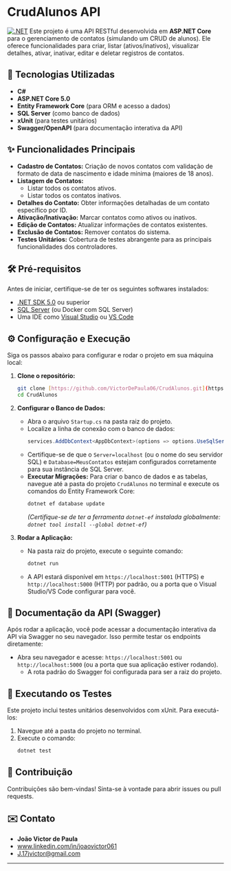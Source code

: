 # CrudAlunos API

[![.NET](https://github.com/VictorDePaula06/CrudAlunos/actions/workflows/dotnet.yml/badge.svg)](https://github.com/VictorDePaula06/CrudAlunos/actions/workflows/dotnet.yml)
Este projeto é uma API RESTful desenvolvida em **ASP.NET Core** para o gerenciamento de contatos (simulando um CRUD de alunos). Ele oferece funcionalidades para criar, listar (ativos/inativos), visualizar detalhes, ativar, inativar, editar e deletar registros de contatos.

## 🚀 Tecnologias Utilizadas

* **C#**
* **ASP.NET Core 5.0**
* **Entity Framework Core** (para ORM e acesso a dados)
* **SQL Server** (como banco de dados)
* **xUnit** (para testes unitários)
* **Swagger/OpenAPI** (para documentação interativa da API)

## ✨ Funcionalidades Principais

* **Cadastro de Contatos:** Criação de novos contatos com validação de formato de data de nascimento e idade mínima (maiores de 18 anos).
* **Listagem de Contatos:**
    * Listar todos os contatos ativos.
    * Listar todos os contatos inativos.
* **Detalhes do Contato:** Obter informações detalhadas de um contato específico por ID.
* **Ativação/Inativação:** Marcar contatos como ativos ou inativos.
* **Edição de Contatos:** Atualizar informações de contatos existentes.
* **Exclusão de Contatos:** Remover contatos do sistema.
* **Testes Unitários:** Cobertura de testes abrangente para as principais funcionalidades dos controladores.

## 🛠 Pré-requisitos

Antes de iniciar, certifique-se de ter os seguintes softwares instalados:

* [.NET SDK 5.0](https://dotnet.microsoft.com/download/dotnet/5.0) ou superior
* [SQL Server](https://www.microsoft.com/en-us/sql-server/sql-server-downloads) (ou Docker com SQL Server)
* Uma IDE como [Visual Studio](https://visualstudio.microsoft.com/vs/) ou [VS Code](https://code.visualstudio.com/)

## ⚙️ Configuração e Execução

Siga os passos abaixo para configurar e rodar o projeto em sua máquina local:

1.  **Clone o repositório:**
    ```bash
    git clone [https://github.com/VictorDePaula06/CrudAlunos.git](https://github.com/VictorDePaula06/CrudAlunos.git)
    cd CrudAlunos
    ```

2.  **Configurar o Banco de Dados:**
    * Abra o arquivo `Startup.cs` na pasta raiz do projeto.
    * Localize a linha de conexão com o banco de dados:
        ```csharp
        services.AddDbContext<AppDbContext>(options => options.UseSqlServer("Server=localhost;Database=MeusContatos;Trusted_Connection=True;TrustServerCertificate=True"));
        ```
    * Certifique-se de que o `Server=localhost` (ou o nome do seu servidor SQL) e `Database=MeusContatos` estejam configurados corretamente para sua instância de SQL Server.
    * **Executar Migrações:** Para criar o banco de dados e as tabelas, navegue até a pasta do projeto `CrudAlunos` no terminal e execute os comandos do Entity Framework Core:
        ```bash
        dotnet ef database update
        ```
        *(Certifique-se de ter a ferramenta `dotnet-ef` instalada globalmente: `dotnet tool install --global dotnet-ef`)*

3.  **Rodar a Aplicação:**
    * Na pasta raiz do projeto, execute o seguinte comando:
        ```bash
        dotnet run
        ```
    * A API estará disponível em `https://localhost:5001` (HTTPS) e `http://localhost:5000` (HTTP) por padrão, ou a porta que o Visual Studio/VS Code configurar para você.

## 📄 Documentação da API (Swagger)

Após rodar a aplicação, você pode acessar a documentação interativa da API via Swagger no seu navegador. Isso permite testar os endpoints diretamente:

* Abra seu navegador e acesse: `https://localhost:5001` ou `http://localhost:5000` (ou a porta que sua aplicação estiver rodando).
    * A rota padrão do Swagger foi configurada para ser a raiz do projeto.

## 🧪 Executando os Testes

Este projeto inclui testes unitários desenvolvidos com xUnit. Para executá-los:

1.  Navegue até a pasta do projeto no terminal.
2.  Execute o comando:
    ```bash
    dotnet test
    ```

## 🤝 Contribuição

Contribuições são bem-vindas! Sinta-se à vontade para abrir issues ou pull requests.

## ✉️ Contato

* **João Victor de Paula**
* www.linkedin.com/in/joaovictor061
* J.17jvictor@gmail.com

---

